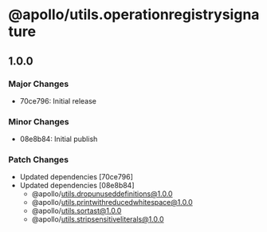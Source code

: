 # @apollo/utils.operationregistrysignature

## 1.0.0
### Major Changes

- 70ce796: Initial release

### Minor Changes

- 08e8b84: Initial publish

### Patch Changes

- Updated dependencies [70ce796]
- Updated dependencies [08e8b84]
  - @apollo/utils.dropunuseddefinitions@1.0.0
  - @apollo/utils.printwithreducedwhitespace@1.0.0
  - @apollo/utils.sortast@1.0.0
  - @apollo/utils.stripsensitiveliterals@1.0.0
